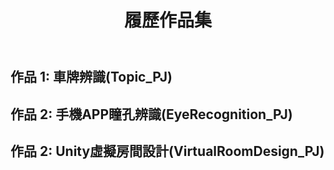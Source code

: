 <header>



# 履歷作品集


</header>



## 作品 1: 車牌辨識(Topic_PJ)
## 作品 2: 手機APP瞳孔辨識(EyeRecognition_PJ)
## 作品 2: Unity虛擬房間設計(VirtualRoomDesign_PJ)


</footer>


